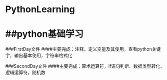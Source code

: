 # PythonLearning
##python基础学习
===
###FirstDay文件
####主要完成：注释，定义变量及其使用，查看python关键字，输出基本使用，字符串格式化

###SecondDay文件
####主要完成：算术运算符，if语句判断、数据类型转化、逻辑运算符，随机数


